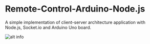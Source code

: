 # Remote-Control-Arduino-Node.js
A simple implementation of client-server architecture application with Node.js, Socket.io and Arduino Uno board.



![alt info](https://raw.githubusercontent.com/nrdwnd/Remote-Control-Arduino-Node.js/master/.readme_material/led.jpeg "Client turns on blue light :)")
